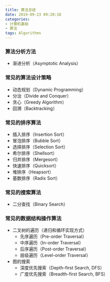 ```yaml
---
title: 算法总结
date: 2019-09-23 09:20:10
categories: 
- 计算机基础
- 算法
tags: Algorithms
---
```


### 算法分析方法

- 渐进分析（Asymptotic Analysis）

### 常见的算法设计策略

- 动态规划（Dynamic Programming）
- 分治（Divide and Conquer）
- 贪心（Greedy Algorithm）
- 回溯（Backtracking）

### 常见的排序算法

- 插入排序（Insertion Sort）
- 冒泡排序（Bubble Sort）
- 选择排序（Selection Sort）
- 希尔排序（Shellsort）
- 归并排序（Mergesort）
- 快速排序（Quicksort）
- 堆排序（Heapsort）
- 基数排序（Radix Sort）

### 常见的搜索算法

- 二分查找（Binary Search）

### 常见的数据结构操作算法

- 二叉树的遍历（递归和循环实现方式）
  - 先序遍历（Pre-order Traversal）
  - 中序遍历（In-order Traversal）
  - 后序遍历（Post-order Traversal）
  - 层级遍历（Level-order Traversal）
- 图的搜索
  - 深度优先搜索（Depth-first Search, DFS）
  - 广度优先搜索（Breadth-first Search, BFS）